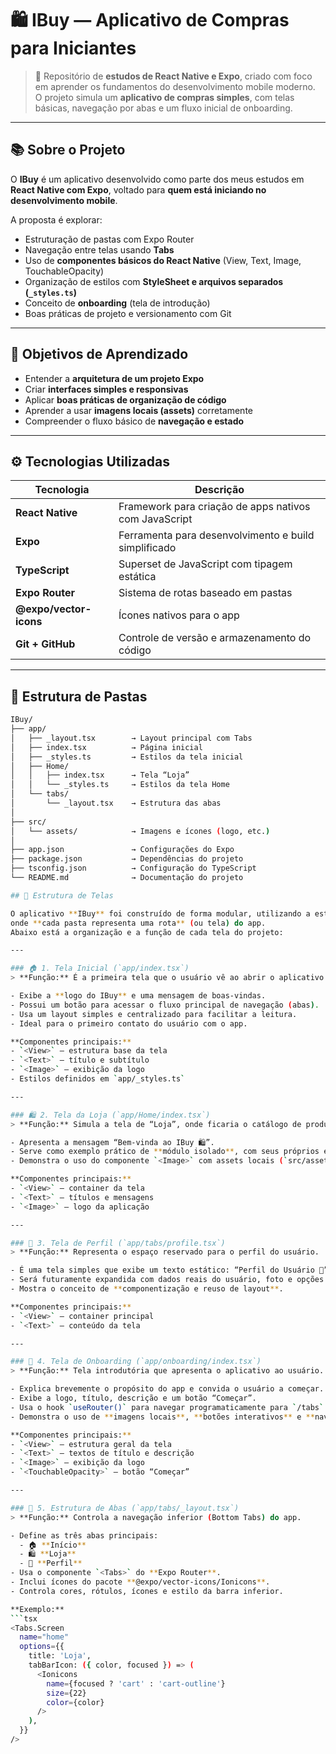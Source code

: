 # 🛍️ IBuy — Aplicativo de Compras para Iniciantes  

> 📱 Repositório de **estudos de React Native e Expo**, criado com foco em aprender os fundamentos do desenvolvimento mobile moderno.  
> O projeto simula um **aplicativo de compras simples**, com telas básicas, navegação por abas e um fluxo inicial de onboarding.

---

## 📚 Sobre o Projeto

O **IBuy** é um aplicativo desenvolvido como parte dos meus estudos em **React Native com Expo**, voltado para **quem está iniciando no desenvolvimento mobile**.

A proposta é explorar:

- Estruturação de pastas com Expo Router  
- Navegação entre telas usando **Tabs**  
- Uso de **componentes básicos do React Native** (View, Text, Image, TouchableOpacity)  
- Organização de estilos com **StyleSheet e arquivos separados (`_styles.ts`)**  
- Conceito de **onboarding** (tela de introdução)  
- Boas práticas de projeto e versionamento com Git  

---

## 🧠 Objetivos de Aprendizado

- Entender a **arquitetura de um projeto Expo**
- Criar **interfaces simples e responsivas**
- Aplicar **boas práticas de organização de código**
- Aprender a usar **imagens locais (assets)** corretamente
- Compreender o fluxo básico de **navegação e estado**

---

## ⚙️ Tecnologias Utilizadas

| Tecnologia | Descrição |
|-------------|------------|
| **React Native** | Framework para criação de apps nativos com JavaScript |
| **Expo** | Ferramenta para desenvolvimento e build simplificado |
| **TypeScript** | Superset de JavaScript com tipagem estática |
| **Expo Router** | Sistema de rotas baseado em pastas |
| **@expo/vector-icons** | Ícones nativos para o app |
| **Git + GitHub** | Controle de versão e armazenamento do código |

---

## 🧩 Estrutura de Pastas
```bash
IBuy/
├── app/
│   ├── _layout.tsx        → Layout principal com Tabs
│   ├── index.tsx          → Página inicial
│   ├── _styles.ts         → Estilos da tela inicial
│   ├── Home/
│   │   ├── index.tsx      → Tela “Loja”
│   │   └── _styles.ts     → Estilos da tela Home
│   └── tabs/
│       └── _layout.tsx    → Estrutura das abas
│
├── src/
│   └── assets/            → Imagens e ícones (logo, etc.)
│
├── app.json               → Configurações do Expo
├── package.json           → Dependências do projeto
├── tsconfig.json          → Configuração do TypeScript
└── README.md              → Documentação do projeto

## 📱 Estrutura de Telas

O aplicativo **IBuy** foi construído de forma modular, utilizando a estrutura de pastas do **Expo Router**,  
onde **cada pasta representa uma rota** (ou tela) do app.  
Abaixo está a organização e a função de cada tela do projeto:

---

### 🏠 1. Tela Inicial (`app/index.tsx`)
> **Função:** É a primeira tela que o usuário vê ao abrir o aplicativo.

- Exibe a **logo do IBuy** e uma mensagem de boas-vindas.  
- Possui um botão para acessar o fluxo principal de navegação (abas).  
- Usa um layout simples e centralizado para facilitar a leitura.  
- Ideal para o primeiro contato do usuário com o app.

**Componentes principais:**
- `<View>` — estrutura base da tela  
- `<Text>` — título e subtítulo  
- `<Image>` — exibição da logo  
- Estilos definidos em `app/_styles.ts`

---

### 🛍️ 2. Tela da Loja (`app/Home/index.tsx`)
> **Função:** Simula a tela de “Loja”, onde ficaria o catálogo de produtos.

- Apresenta a mensagem “Bem-vinda ao IBuy 🛍️”.  
- Serve como exemplo prático de **módulo isolado**, com seus próprios estilos (`Home/_styles.ts`).  
- Demonstra o uso do componente `<Image>` com assets locais (`src/assets/logo.png`).

**Componentes principais:**
- `<View>` — container da tela  
- `<Text>` — títulos e mensagens  
- `<Image>` — logo da aplicação  

---

### 👤 3. Tela de Perfil (`app/tabs/profile.tsx`)
> **Função:** Representa o espaço reservado para o perfil do usuário.

- É uma tela simples que exibe um texto estático: “Perfil do Usuário 👤”.  
- Será futuramente expandida com dados reais do usuário, foto e opções de conta.  
- Mostra o conceito de **componentização e reuso de layout**.

**Componentes principais:**
- `<View>` — container principal  
- `<Text>` — conteúdo da tela  

---

### 🚀 4. Tela de Onboarding (`app/onboarding/index.tsx`)
> **Função:** Tela introdutória que apresenta o aplicativo ao usuário.

- Explica brevemente o propósito do app e convida o usuário a começar.  
- Exibe a logo, título, descrição e um botão “Começar”.  
- Usa o hook `useRouter()` para navegar programaticamente para `/tabs`.  
- Demonstra o uso de **imagens locais**, **botões interativos** e **navegação fora das abas**.

**Componentes principais:**
- `<View>` — estrutura geral da tela  
- `<Text>` — textos de título e descrição  
- `<Image>` — exibição da logo  
- `<TouchableOpacity>` — botão “Começar”  

---

### 🧭 5. Estrutura de Abas (`app/tabs/_layout.tsx`)
> **Função:** Controla a navegação inferior (Bottom Tabs) do app.

- Define as três abas principais:  
  - 🏠 **Início**  
  - 🛍️ **Loja**  
  - 👤 **Perfil**
- Usa o componente `<Tabs>` do **Expo Router**.  
- Inclui ícones do pacote **@expo/vector-icons/Ionicons**.  
- Controla cores, rótulos, ícones e estilo da barra inferior.

**Exemplo:**
```tsx
<Tabs.Screen
  name="home"
  options={{
    title: 'Loja',
    tabBarIcon: ({ color, focused }) => (
      <Ionicons
        name={focused ? 'cart' : 'cart-outline'}
        size={22}
        color={color}
      />
    ),
  }}
/>
